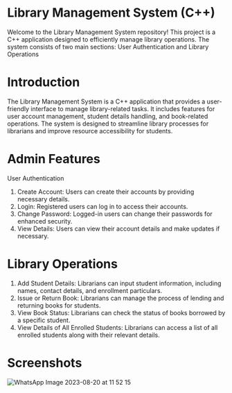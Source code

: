 # Library Management System (C++)
Welcome to the Library Management System repository! This project is a C++ application designed to efficiently manage library operations. The system consists of two main sections: User Authentication and Library Operations

# Introduction
The Library Management System is a C++ application that provides a user-friendly interface to manage library-related tasks. It includes features for user account management, student details handling, and book-related operations. The system is designed to streamline library processes for librarians and improve resource accessibility for students.

# Admin Features
User Authentication
1. Create Account: Users can create their accounts by providing necessary details.
2. Login: Registered users can log in to access their accounts.
3. Change Password: Logged-in users can change their passwords for enhanced security.
4. View Details: Users can view their account details and make updates if necessary.

# Library Operations
1. Add Student Details: Librarians can input student information, including names, contact details, and enrollment particulars.
2. Issue or Return Book: Librarians can manage the process of lending and returning books for students.
3. View Book Status: Librarians can check the status of books borrowed by a specific student.
4. View Details of All Enrolled Students: Librarians can access a list of all enrolled students along with their relevant details.

# Screenshots
![WhatsApp Image 2023-08-20 at 11 52 15](https://github.com/AvyavSharma/Library-Mangement-System/assets/98750107/c08d3fd4-54b3-49ac-844d-c45098cdbf80)

